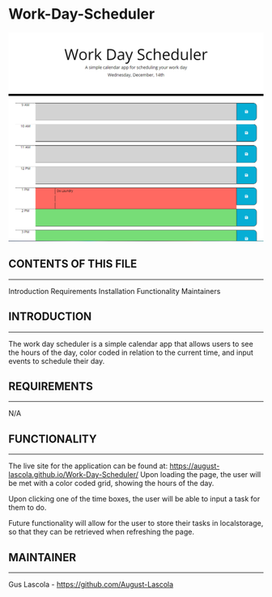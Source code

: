 # Work-Day-Scheduler
![Alt text](assets/img/WorkdaySS.png)
## CONTENTS OF THIS FILE
-------------
Introduction
Requirements
Installation
Functionality
Maintainers

## INTRODUCTION
---------------
The work day scheduler is a simple calendar app that allows users to see the hours of the day, color coded in relation to the current time, and input events to schedule their day. 

## REQUIREMENTS
--------------
N/A


## FUNCTIONALITY
----------------
The live site for the application can be found at: https://august-lascola.github.io/Work-Day-Scheduler/
Upon loading the page, the user will be met with a color coded grid, showing the hours of the day. 

Upon clicking one of the time boxes, the user will be able to input a task for them to do. 

Future functionality will allow for the user to store their tasks in localstorage, so that they can be retrieved when refreshing the page. 

## MAINTAINER
-------------
Gus Lascola - https://github.com/August-Lascola
